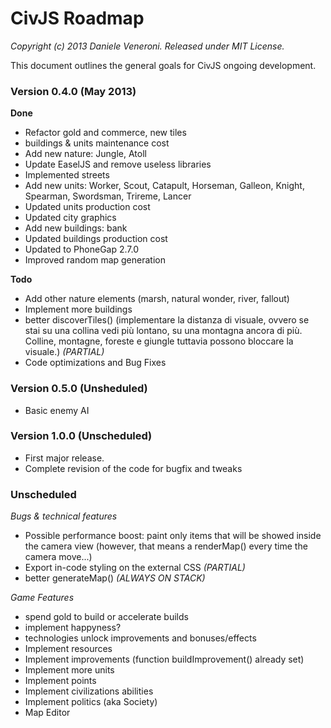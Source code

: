 # CivJS Roadmap

_Copyright (c) 2013 Daniele Veneroni. Released under MIT License._

This document outlines the general goals for CivJS ongoing development.

### Version 0.4.0 (May 2013)

**Done**

* Refactor gold and commerce, new tiles
* buildings & units maintenance cost
* Add new nature: Jungle, Atoll
* Update EaselJS and remove useless libraries
* Implemented streets
* Add new units: Worker, Scout, Catapult, Horseman, Galleon, Knight, Spearman, Swordsman, Trireme, Lancer
* Updated units production cost
* Updated city graphics
* Add new buildings: bank
* Updated buildings production cost
* Updated to PhoneGap 2.7.0
* Improved random map generation

**Todo**

* Add other nature elements (marsh, natural wonder, river, fallout)
* Implement more buildings
* better discoverTiles() (implementare la distanza di visuale, ovvero se stai su una collina vedi più lontano, su una montagna ancora di più. Colline, montagne, foreste e giungle tuttavia possono bloccare la visuale.) _(PARTIAL)_
* Code optimizations and Bug Fixes

### Version 0.5.0 (Unsheduled)

* Basic enemy AI

### Version 1.0.0 (Unscheduled)

* First major release.
* Complete revision of the code for bugfix and tweaks

### Unscheduled

_Bugs & technical features_

* Possible performance boost: paint only items that will be showed inside the camera view (however, that means a renderMap() every time the camera move...)
* Export in-code styling on the external CSS _(PARTIAL)_
* better generateMap() _(ALWAYS ON STACK)_

_Game Features_

* spend gold to build or accelerate builds
* implement happyness?
* technologies unlock improvements and bonuses/effects
* Implement resources
* Implement improvements (function buildImprovement() already set)
* Implement more units
* Implement points
* Implement civilizations abilities
* Implement politics (aka Society)
* Map Editor
